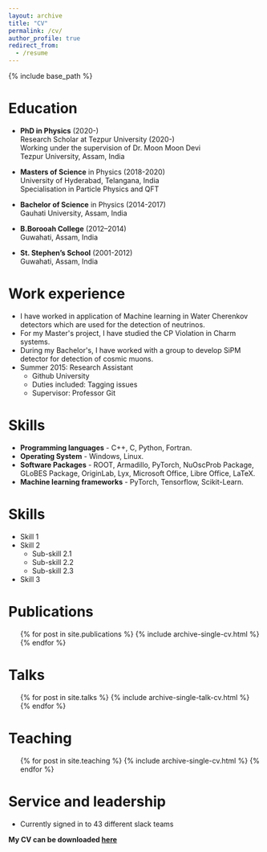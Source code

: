 ```yaml
---
layout: archive
title: "CV"
permalink: /cv/
author_profile: true
redirect_from:
  - /resume
---
```


{% include base_path %}

Education
======
* **PhD in Physics** (2020-)  
Research Scholar at Tezpur University (2020-)  
Working under the supervision of Dr. Moon Moon Devi  
Tezpur University, Assam, India

* **Masters of Science** in Physics (2018-2020)  
University of Hyderabad, Telangana, India  
Specialisation in Particle Physics and QFT  

* **Bachelor of Science** in Physics (2014-2017)  
Gauhati University, Assam, India  

* **B.Borooah College** (2012–2014)  
Guwahati, Assam, India  

* **St. Stephen’s School** (2001-2012)  
Guwahati, Assam, India  

Work experience
======
* I have worked in application of Machine learning in Water Cherenkov detectors which are used for the detection of neutrinos.  
* For my Master's project, I have studied the CP Violation in Charm systems.  
* During my Bachelor's, I have worked with a group to develop SiPM detector for detection of cosmic muons.
* Summer 2015: Research Assistant
  * Github University
  * Duties included: Tagging issues
  * Supervisor: Professor Git

Skills
======
* **Programming languages** -  C++, C, Python, Fortran.  
* **Operating System** - Windows, Linux.  
* **Software Packages** - ROOT, Armadillo, PyTorch, NuOscProb Package, GLoBES Package, OriginLab, Lyx, Microsoft Office, Libre Office, LaTeX.  
* **Machine learning frameworks** - PyTorch, Tensorflow, Scikit-Learn.

Skills
======
* Skill 1
* Skill 2
  * Sub-skill 2.1
  * Sub-skill 2.2
  * Sub-skill 2.3
* Skill 3

Publications
======
  <ul>{% for post in site.publications %}
    {% include archive-single-cv.html %}
  {% endfor %}</ul>
  
Talks
======
  <ul>{% for post in site.talks %}
    {% include archive-single-talk-cv.html %}
  {% endfor %}</ul>
  
Teaching
======
  <ul>{% for post in site.teaching %}
    {% include archive-single-cv.html %}
  {% endfor %}</ul>
  
Service and leadership
======
* Currently signed in to 43 different slack teams

**My CV can be downloaded [here](https://drive.google.com/file/d/1bTll_sI_UQRcEyGmn32DVg6wCAYm29pt/view?usp=sharing)**
